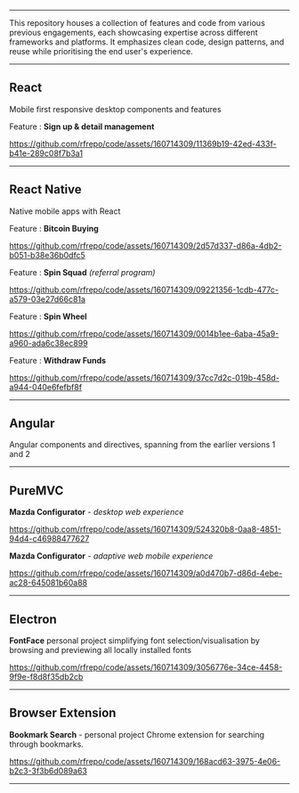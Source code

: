 ___
This repository houses a collection of features and code from various previous engagements, each showcasing expertise across different frameworks and platforms. It emphasizes clean code, design patterns, and reuse while prioritising the end user's experience.
___
## React 
Mobile first responsive desktop components and features

Feature : **Sign up & detail management**

https://github.com/rfrepo/code/assets/160714309/11369b19-42ed-433f-b41e-289c08f7b3a1

___
## React Native 
Native mobile apps with React

Feature : **Bitcoin Buying**

https://github.com/rfrepo/code/assets/160714309/2d57d337-d86a-4db2-b051-b38e36b0dfc5

Feature : __Spin Squad__ *(referral program)*

https://github.com/rfrepo/code/assets/160714309/09221356-1cdb-477c-a579-03e27d66c81a

Feature : __Spin Wheel__

https://github.com/rfrepo/code/assets/160714309/0014b1ee-6aba-45a9-a960-ada6c38ec899

Feature : __Withdraw Funds__

https://github.com/rfrepo/code/assets/160714309/37cc7d2c-019b-458d-a944-040e6fefbf8f
___

## Angular

Angular components and directives, spanning from the earlier versions 1 and 2
___

## PureMVC

__Mazda Configurator__ - *desktop web experience*

https://github.com/rfrepo/code/assets/160714309/524320b8-0aa8-4851-94d4-c46988477627

__Mazda Configurator__ - *adaptive web mobile experience*

https://github.com/rfrepo/code/assets/160714309/a0d470b7-d86d-4ebe-ac28-645081b60a88

___
## Electron

__FontFace__ personal project simplifying font selection/visualisation by browsing and previewing all locally installed fonts

https://github.com/rfrepo/code/assets/160714309/3056776e-34ce-4458-9f9e-f8d8f35db2cb

___
## Browser Extension

__Bookmark Search__ - personal project Chrome extension for searching through bookmarks.

https://github.com/rfrepo/code/assets/160714309/168acd63-3975-4e06-b2c3-3f3b6d089a63
___
